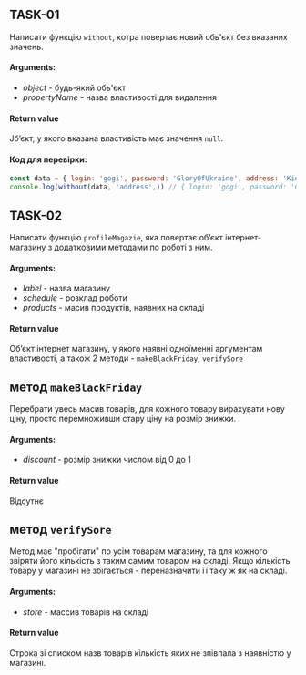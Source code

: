 ## TASK-01
Написати функцію `without`, котра повертає новий обь'єкт без вказаних значень.

#### Arguments:
- _object_ - будь-який обь'єкт
- _propertyName_ - назва властивості для видалення

#### Return value
Jбʼєкт, у якого вказана властивість має значення `null`.

#### Код для перевірки:
```js
const data = { login: 'gogi', password: 'GloryOfUkraine', address: 'Kiev' }
console.log(without(data, 'address',)) // { login: 'gogi', password: 'GloryOfUkraine', address: null}
```


## TASK-02
Написати функцію `profileMagazie`, яка повертає обʼєкт інтернет-магазину з додатковими методами по роботі з ним.

#### Arguments:
- _label_ - назва магазину
- _schedule_ - розклад роботи
- _products_ - масив продуктів, наявних на складі

#### Return value
Обʼєкт інтернет магазину, у якого наявні одноїменні аргументам властивості, а також 2 методи - `makeBlackFriday`, `verifySore`

## метод `makeBlackFriday`
Перебрати увесь масив товарів, для кожного товару вирахувати нову ціну, просто перемноживши стару ціну на розмір знижки.

#### Arguments:
- _discount_ - розмір знижки числом від 0 до 1

#### Return value
Відсутнє

## метод `verifySore`
Метод має "пробігати" по усім товарам магазину, та для кожного звіряти його кількість з таким самим товаром на складі.
Якщо кількість товару у магазині не збігається - переназначити її таку ж як на складі.

#### Arguments:
- _store_ - массив товарів на складі

#### Return value
Строка зі списком назв товарів кількість яких не зпівпала з наявністю у магазині.